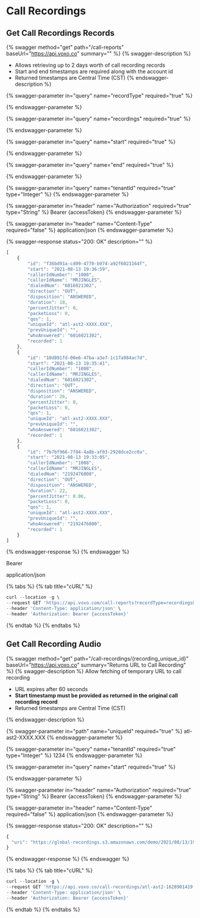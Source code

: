# Call Recordings

## Get Call Recordings Records

{% swagger method="get" path="/call-reports" baseUrl="https://api.voxo.co" summary="" %}
{% swagger-description %}
* Allows retrieving up to 2 days worth of call recording records
* Start and end timestamps are required along with the account id
* Returned timestamps are Central Time (CST)
{% endswagger-description %}

{% swagger-parameter in="query" name="recordType" required="true" %}

{% endswagger-parameter %}

{% swagger-parameter in="query" name="recordings" required="true" %}

{% endswagger-parameter %}

{% swagger-parameter in="query" name="start" required="true" %}

{% endswagger-parameter %}

{% swagger-parameter in="query" name="end" required="true" %}

{% endswagger-parameter %}

{% swagger-parameter in="query" name="tenantId" required="true" type="Integer" %}
{% endswagger-parameter %}

{% swagger-parameter in="header" name="Authorization" required="true" type="String" %}
Bearer {accessToken}
{% endswagger-parameter %}

{% swagger-parameter in="header" name="Content-Type" required="false" %}
application/json
{% endswagger-parameter %}

{% swagger-response status="200: OK" description="" %}
```javascript
[
    {
        "id": "f36bd91a-cd09-4770-b974-a92f6023164f",
        "start": "2021-08-13 19:36:59",
        "callerIdNumber": "1008",
        "callerIdName": "MRJINGLES",
        "dialedNum": "6016021302",
        "direction": "OUT",
        "disposition": "ANSWERED",
        "duration": 18,
        "percentJitter": 0,
        "packetLoss": 0,
        "qos": 1,
        "uniqueId": "atl-ast2-XXXX.XXX",
        "prevUniqueId": "",
        "whoAnswered": "6016021302",
        "recorded": 1
    },
    {
        "id": "10d891fd-00e6-47ba-a3e7-1c17a984ac7d",
        "start": "2021-08-13 19:35:41",
        "callerIdNumber": "1008",
        "callerIdName": "MRJINGLES",
        "dialedNum": "6016021302",
        "direction": "OUT",
        "disposition": "ANSWERED",
        "duration": 26,
        "percentJitter": 0,
        "packetLoss": 0,
        "qos": 1,
        "uniqueId": "atl-ast2-XXXX.XXX",
        "prevUniqueId": "",
        "whoAnswered": "6016021302",
        "recorded": 1
    },
    {
        "id": "7b7bf966-7f84-4a8b-af03-2928dce2cc0a",
        "start": "2021-08-13 19:33:05",
        "callerIdNumber": "1008",
        "callerIdName": "MRJINGLES",
        "dialedNum": "2192476000",
        "direction": "OUT",
        "disposition": "ANSWERED",
        "duration": 22,
        "percentJitter": 0.06,
        "packetLoss": 0,
        "qos": 1,
        "uniqueId": "atl-ast2-XXXX.XXX",
        "prevUniqueId": "",
        "whoAnswered": "2192476000",
        "recorded": 1
    }
]
```
{% endswagger-response %}
{% endswagger %}

Bearer

application/json

{% tabs %}
{% tab title="cURL" %}
```javascript
curl --location -g \
--request GET 'https://api.voxo.com/call-reports?recordType=recordings&start=2021-08-13 00:00:00&end=2021-08-14 00:00:00&tenantId=37' \
--header 'Content-Type: application/json' \
--header 'Authorization: Bearer {accessToken}'
```
{% endtab %}
{% endtabs %}

## Get Call Recording Audio

{% swagger method="get" path="/call-recordings/{recording_unique_id}" baseUrl="https://api.voxo.co" summary="Returns URL to Call Recording" %}
{% swagger-description %}
Allow fetching of temporary URL to call recording

* URL expires after 60 seconds
* **Start timestamp must be provided as returned in the original call recording record**
* Returned timestamps are Central Time (CST)

{% endswagger-description %}

{% swagger-parameter in="path" name="uniqueId" required="true" %}
atl-ast2-XXXX.XXX
{% endswagger-parameter %}

{% swagger-parameter in="query" name="tenantId" required="true" type="Integer" %}
1234
{% endswagger-parameter %}

{% swagger-parameter in="query" name="start" required="true" %}

{% endswagger-parameter %}

{% swagger-parameter in="header" name="Authorization" required="true" type="String" %}
Bearer {accessToken}
{% endswagger-parameter %}

{% swagger-parameter in="header" name="Content-Type" required="false" %}
application/json
{% endswagger-parameter %}

{% swagger-response status="200: OK" description="" %}
```javascript
{
  "uri": "https://global-recordings.s3.amazonaws.com/demo/2021/08/13/19/atl-ast2-XXXXXX.mp3?AWSAccessKeyId=AKIAJ6AZSMGK4FVBK4BQ&Expires=1629121111&Signature=9o2P1B0rm%2BqmRRTqJXEuAv6%2BUt0%3D"
}
```
{% endswagger-response %}
{% endswagger %}

{% tabs %}
{% tab title="cURL" %}
```javascript
curl --location -g \
--request GET 'https://api.voxo.co/call-recordings/atl-ast2-1628901419.8373?tenantId=14234545341&start=2021-08-13%2019:36:59' \
--header 'Content-Type: application/json' \
--header 'Authorization: Bearer {accessToken}'
```
{% endtab %}
{% endtabs %}

